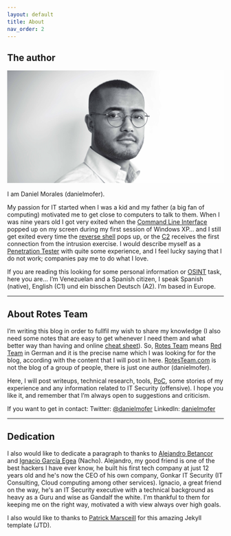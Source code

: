 ```yaml
---
layout: default
title: About
nav_order: 2
---
```


## The author

<img src="/assets/images/danielmofer.jpg">

I am Daniel Morales (danielmofer).

My passion for IT started when I was a kid and my father (a big fan of computing) motivated me to get close to computers to talk to them. When I was nine years old I got very exited when the [Command Line Interface](https://en.wikipedia.org/wiki/Command-line_interface) popped up on my screen during my first session of Windows XP… and I still get exited every time the [reverse shell](https://en.wikipedia.org/wiki/Reverse_connection) pops up, or the [C2](https://en.wikipedia.org/wiki/Command_and_control) receives the first connection from the intrusion exercise. I would describe myself as a [Penetration Tester](https://en.wikipedia.org/wiki/Penetration_test) with quite some experience, and I feel lucky saying that I do not work; companies pay me to do what I love.

If you are reading this looking for some personal information or [OSINT](https://en.wikipedia.org/wiki/Open-source_intelligence) task, here you are… I’m Venezuelan and a Spanish citizen, I speak Spanish (native), English (C1) und ein bisschen Deutsch (A2). I’m based in Europe.

---

## About Rotes Team


I’m writing this blog in order to fullfil my wish to share my knowledge (I also need some notes that are easy to get whenever I need them and what better way than having and online [cheat sheet](https://en.wikipedia.org/wiki/Cheat_sheet)). So, [Rotes Team](https://de.wikipedia.org/wiki/Red_Team) means [Red Team](https://en.wikipedia.org/wiki/Red_team) in German and it is the precise name which I was looking for for the blog, according with the content that I will post in here. [RotesTeam.com](http://rotesteam.com) is not the blog of a group of people, there is just one author (danielmofer).

Here, I will post writeups, technical research, tools, [PoC](https://en.wikipedia.org/wiki/Proof_of_concept), some stories of my experience and any information related to IT Security (offensive). I hope you like it, and remember that I’m always open to suggestions and criticism.

If you want to get in contact: 
Twitter: [@danielmofer](https://twitter.com/danielmofer)
LinkedIn: [danielmofer](https://www.linkedin.com/in/danielmofer)

---

## Dedication

I also would like to dedicate a paragraph to thanks to [Alejandro Betancor](https://www.linkedin.com/in/alejandro-betancor-8054928b/) and [Ignacio García Egea](https://es.linkedin.com/in/nachogarciaegea) (Nacho).
Alejandro, my good friend is one of the best hackers I have ever know, he built his first tech company at just 12 years old and he's now the CEO of his own company, Gonkar IT Security (IT Consulting, Cloud computing among other services). Ignacio, a great friend on the way, he's an IT Security executive with a technical background as heavy as a Guru and wise as Gandalf the white. I'm thankful to them for keeping me on the right way, motivated a with view always over high goals.


I also would like to thanks to [Patrick Marsceill](https://www.thismodernweb.com) for this amazing Jekyll template (JTD).
